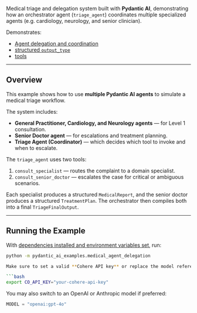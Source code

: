 Medical triage and delegation system built with **Pydantic AI**, demonstrating how an orchestrator agent (`triage_agent`) coordinates multiple specialized agents (e.g. cardiology, neurology, and senior clinician).

Demonstrates:
- [Agent delegation and coordination](../multi-agent-applications.md#agent-delegation)
- [structured `output_type`](../output.md#structured-output)
- [tools](../tools.md)

---

## Overview

This example shows how to use **multiple Pydantic AI agents** to simulate a medical triage workflow.

The system includes:
- **General Practitioner, Cardiology, and Neurology agents** — for Level 1 consultation.
- **Senior Doctor agent** — for escalations and treatment planning.
- **Triage Agent (Coordinator)** — which decides which tool to invoke and when to escalate.

The `triage_agent` uses two tools:
1. `consult_specialist` — routes the complaint to a domain specialist.
2. `consult_senior_doctor` — escalates the case for critical or ambiguous scenarios.

Each specialist produces a structured `MedicalReport`, and the senior doctor produces a structured `TreatmentPlan`.
The orchestrator then compiles both into a final `TriageFinalOutput`.

---

## Running the Example

With [dependencies installed and environment variables set](./setup.md#usage), run:

```bash
python -m pydantic_ai_examples.medical_agent_delegation

Make sure to set a valid **Cohere API key** or replace the model reference:

```bash
export CO_API_KEY="your-cohere-api-key"
```

You may also switch to an OpenAI or Anthropic model if preferred:

```python
MODEL = "openai:gpt-4o"
```
